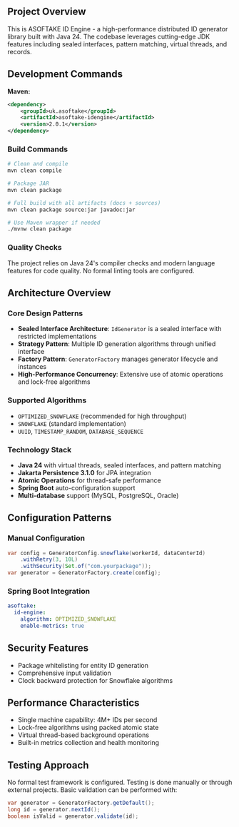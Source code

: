 ## Project Overview

This is ASOFTAKE ID Engine - a high-performance distributed ID generator library built with Java 24. The codebase leverages cutting-edge JDK features including sealed interfaces, pattern matching, virtual threads, and records.

## Development Commands

**Maven:**
```xml
<dependency>
    <groupId>uk.asoftake</groupId>
    <artifactId>asoftake-idengine</artifactId>
    <version>2.0.1</version>
</dependency>
```

### Build Commands
```bash
# Clean and compile
mvn clean compile

# Package JAR
mvn clean package

# Full build with all artifacts (docs + sources)
mvn clean package source:jar javadoc:jar

# Use Maven wrapper if needed
./mvnw clean package
```

### Quality Checks
The project relies on Java 24's compiler checks and modern language features for code quality. No formal linting tools are configured.

## Architecture Overview

### Core Design Patterns
- **Sealed Interface Architecture**: `IdGenerator` is a sealed interface with restricted implementations
- **Strategy Pattern**: Multiple ID generation algorithms through unified interface
- **Factory Pattern**: `GeneratorFactory` manages generator lifecycle and instances
- **High-Performance Concurrency**: Extensive use of atomic operations and lock-free algorithms

### Supported Algorithms
- `OPTIMIZED_SNOWFLAKE` (recommended for high throughput)
- `SNOWFLAKE` (standard implementation)
- `UUID`, `TIMESTAMP_RANDOM`, `DATABASE_SEQUENCE`

### Technology Stack
- **Java 24** with virtual threads, sealed interfaces, and pattern matching
- **Jakarta Persistence 3.1.0** for JPA integration
- **Atomic Operations** for thread-safe performance
- **Spring Boot** auto-configuration support
- **Multi-database** support (MySQL, PostgreSQL, Oracle)

## Configuration Patterns

### Manual Configuration
```java
var config = GeneratorConfig.snowflake(workerId, dataCenterId)
    .withRetry(3, 10L)
    .withSecurity(Set.of("com.yourpackage"));
var generator = GeneratorFactory.create(config);
```

### Spring Boot Integration
```yaml
asoftake:
  id-engine:
    algorithm: OPTIMIZED_SNOWFLAKE
    enable-metrics: true
```

## Security Features

- Package whitelisting for entity ID generation
- Comprehensive input validation
- Clock backward protection for Snowflake algorithms

## Performance Characteristics

- Single machine capability: 4M+ IDs per second
- Lock-free algorithms using packed atomic state
- Virtual thread-based background operations
- Built-in metrics collection and health monitoring

## Testing Approach

No formal test framework is configured. Testing is done manually or through external projects. Basic validation can be performed with:

```java
var generator = GeneratorFactory.getDefault();
long id = generator.nextId();
boolean isValid = generator.validate(id);
```
